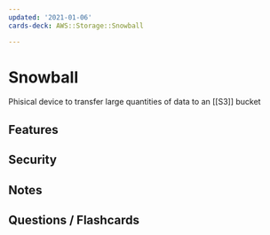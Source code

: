 ```yaml
---
updated: '2021-01-06'
cards-deck: AWS::Storage::Snowball

---
```


# Snowball

Phisical device to transfer large quantities of data to an [[S3]] bucket

## Features

## Security

## Notes

## Questions / Flashcards
